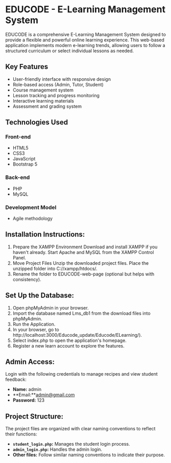 # EDUCODE - E-Learning Management System


EDUCODE is a comprehensive E-Learning Management System designed to provide a flexible and powerful online learning experience. 
This web-based application implements modern e-learning trends, allowing users to follow a structured curriculum or select individual lessons as needed.

## Key Features

- User-friendly interface with responsive design
- Role-based access (Admin, Tutor, Student)
- Course management system
- Lesson tracking and progress monitoring
- Interactive learning materials
- Assessment and grading system

## Technologies Used

### Front-end
- HTML5
- CSS3
- JavaScript
- Bootstrap 5

### Back-end
- PHP
- MySQL

### Development Model
- Agile methodology

## Installation Instructions:

1. Prepare the XAMPP Environment
Download and install XAMPP if you haven't already.
Start Apache and MySQL from the XAMPP Control Panel.
2. Move Project Files
Unzip the downloaded project files.
Place the unzipped folder into C://xampp/htdocs/.
3. Rename the folder to EDUCODE-web-page (optional but helps with consistency).

## Set Up the Database:
1. Open phpMyAdmin in your browser.
2. Import the database named Lms_db1 from the download files into phpMyAdmin.
3. Run the Application.
4. In your browser, go to http://localhost:3000/Educode_update/Educode/ELearning/).
5. Select index.php to open the application's homepage.
6. Register a new learn account to explore the features.

## Admin Access:
Login with the following credentials to manage recipes and view student feedback:
   - **Name:** admin
   - **Email:**admin@gmail.com
   - **Password:** 123 


## Project Structure:
The project files are organized with clear naming conventions to reflect their functions:

- **`student_login.php`:** Manages the student login process.  
- **`admin_login.php`:** Handles the admin login.  
- **Other files:** Follow similar naming conventions to indicate their purpose.


